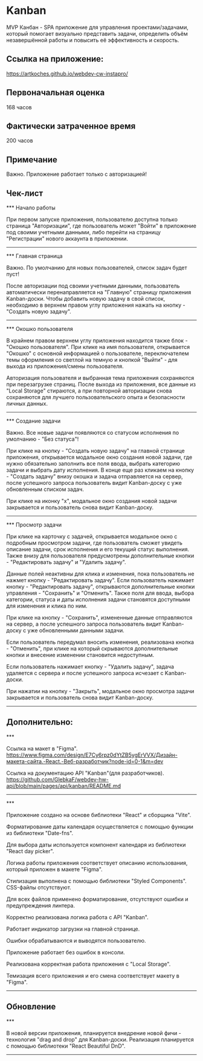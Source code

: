 # Kanban

MVP Канбан - SPA приложение для управления проектами/задачами, который помогает визуально представить задачи, определить объём незавершённой работы и повысить её эффективность и скорость.

## Ссылка на приложение:

https://artkoches.github.io/webdev-cw-instapro/

## Первоначальная оценка

168 часов

## Фактически затраченное время

200 часов

## Примечание

Важно. Приложение работает только с авторизацией!

## Чек-лист

\*\*\* Начало работы

При первом запуске приложения, пользователю доступна только страница "Авторизации",
где пользователь может "Войти" в приложение под своими учетными данными,
либо перейти на страницу "Регистрации" нового аккаунта в приложении.

---

\*\*\* Главная страница

Важно. По умолчанию для новых пользователей, список задач будет пуст!

После авторизации под своими учетными данными,
пользователь автоматически перенаправляется на "Главную" страницу приложения Kanban-доски.
Чтобы добавить новую задачу в свой список, необходимо в верхнем правом углу приложения
нажать на кнопку - "Создать новую задачу".

---

\*\*\* Окошко пользователя

В крайнем правом верхнем углу приложения находится также блок - "Окошко пользователя".
При клике на имя пользователя, открывается "Окошко" с основной информацией о пользователе,
переключателем темы оформления со светлой на темную и кнопкой "Выйти" - для выхода из приложения/смены пользователя.

Авторизация пользователя и выбранная тема приложения сохраняются при перезагрузке страниц.
После выхода из приложения, все данные из "Local Storage" стираются, а при повторной авторизации снова сохраняются
для лучшего пользовательского опыта и безопасности личных данных.

---

\*\*\* Создание задачи

Важно. Все новые задачи появляются со статусом исполнения по умолчанию - "Без статуса"!

При клике на кнопку - "Создать новую задачу" на главной странице приложения,
открывается модальное окно создания новой задачи, где нужно обязательно заполнить все поля ввода,
выбрать категорию задачи и выбрать дату исполнения.
В конце еще раз кликаем на кнопку - "Создать задачу" внизу окошка и задача отправляется на сервер,
после успешного запроса пользователь видит Kanban-доску с уже обновленным списком задач.

При клике на иконку "x", модальное окно создания новой задачи закрывается и пользователь снова видит Kanban-доску.

---

\*\*\* Просмотр задачи

При клике на карточку с задачей, открывается модальное окно с подробным просмотром задачи,
где пользователь сможет увидеть описание задачи, срок исполнения и его текущий статус выполнения.
Также внизу для пользователя предусмотрены дополнительные кнопки - "Редактировать задачу" и "Удалить задачу".

Данные полей неактивны для клика и изменения, пока пользователь не нажмет кнопку - "Редактировать задачу".
Если пользователь нажимает кнопку - "Редактировать задачу",
открываются дополнительные кнопки управления - "Сохранить" и "Отменить".
Также поля для ввода, выбора категории, статуса и даты исполнения задачи становятся
доступными для изменения и клика по ним.

При клике на кнопку - "Сохранить", измененные данные отправляются на сервер,
а после успешного запроса пользователь видит Kanban-доску с уже обновленными данными задачи.

Если пользователь передумал вносить изменения, реализована кнопка - "Отменить",
при клике на который скрываются дополнительные кнопки и внесение изменении становится недоступным.

Если пользователь нажимает кнопку - "Удалить задачу",
задача удаляется с сервера и после успешного запроса исчезает с Kanban-доски.

При нажатии на кнопку - "Закрыть",
модальное окно просмотра задачи закрывается и пользователь снова видит Kanban-доску.

---

## Дополнительно:

\*\*\*

Ссылка на макет в "Figma".
https://www.figma.com/design/E7Cy6rpz0dYtZB5ygErVVX/Дизайн-макета-сайта.-React.-Веб-разработчик?node-id=0-1&m=dev

Ссылка на документацию API "Kanban"(для разработчиков).
https://github.com/GlebkaF/webdev-hw-api/blob/main/pages/api/kanban/README.md

---

\*\*\*

Приложение создано на основе библиотеки "React" и сборщика "Vite".

Форматирование даты календаря осуществляется с помощью функции из библиотеки "Date-fns".

Для выбора даты используется компонент календаря из библиотеки "React day picker".

Логика работы приложения соответствует описанию использования, который приложен в макете "Figma".

Стилизация выполнена с помощью библиотеки "Styled Components". CSS-файлы отсутствуют.

Для всех файлов применено форматирование, отсутствуют ошибки и предупреждения линтера.

Корректно реализована логика работа с API "Kanban".

Работает индикатор загрузки на главной странице.

Ошибки обрабатываются и выводятся пользователю.

Приложение работает без ошибок в консоли.

Реализована корректная работа приложения с "Local Storage".

Темизация всего приложения и его смена соответствует макету в "Figma".

---

## Обновление

\*\*\*

В новой версии приложения, планируется внедрение новой фичи - технология "drag and drop" для Kanban-доски.
Реализация планируется с помощью библиотеки "React Beautiful DnD".

---
